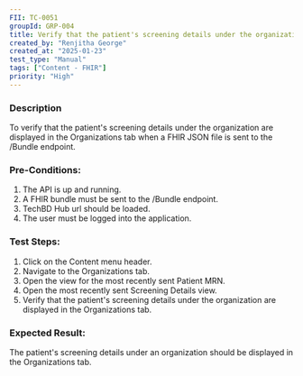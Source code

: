 ```yaml
---
FII: TC-0051
groupId: GRP-004
title: Verify that the patient's screening details under the organization are displayed in the Organizations tab when a FHIR JSON file is sent to the /Bundle endpoint
created_by: "Renjitha George"
created_at: "2025-01-23"
test_type: "Manual"
tags: ["Content - FHIR"]
priority: "High"
---
```


### Description

To verify that the patient's screening details under the organization are
displayed in the Organizations tab when a FHIR JSON file is sent to the /Bundle
endpoint.

### Pre-Conditions:

1. The API is up and running.
2. A FHIR bundle must be sent to the /Bundle endpoint.
3. TechBD Hub url should be loaded.
4. The user must be logged into the application.

### Test Steps:

1. Click on the Content menu header.
2. Navigate to the Organizations tab.
3. Open the view for the most recently sent Patient MRN.
4. Open the most recently sent Screening Details view.
5. Verify that the patient's screening details under the organization are
   displayed in the Organizations tab.

### Expected Result:

The patient's screening details under an organization should be displayed in the
Organizations tab.
